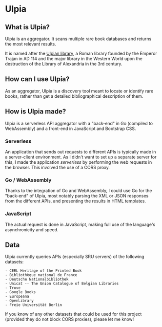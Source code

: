 # Ulpia

## What is Ulpia?

Ulpia is an aggregator. It scans multiple rare book databases and returns the most relevant results.

It is named after the [Ulpian library](https://en.wikipedia.org/wiki/Ulpian_Library), a Roman library founded by the Emperor Trajan in AD 114 and  the major library in the Western World upon the destruction of the Library of Alexandria in the 3rd century.

## How can I use Ulpia?

As an aggregator, Ulpia is a discovery tool meant to locate or identify rare books, rather than get a detailed bibliographical description of them.

## How is Ulpia made?

Ulpia is a serverless API aggregator with a "back-end" in Go (compiled to WebAssembly) and a front-end in JavaScript and Bootstrap CSS.

### Serverless

An application that sends out requests to different APIs is typically made in a server-client environment. As I didn't want to set up a separate server for this, I made the application *serverless* by performing the web requests in the browser. This involved the use of a CORS proxy.

### Go / WebAssembly

Thanks to the integration of Go and WebAssembly, I could use Go for the "back-end" of Ulpia, most notably parsing the XML or JSON responses from the different APIs, and presenting the results in HTML templates.

### JavaScript

The actual request is done in JavaScript, making full use of the language's asynchronicity and speed.

## Data

Ulpia currently queries APIs (especially SRU servers) of the following datasets:

    - CERL Heritage of the Printed Book
    - Bibliothèque national de France
    - Deutsche Nationalbibliothek
    - Unicat -- The Union Catalogue of Belgian Libraries
    - Trove
    - Google Books
    - Europeana
    - OpenLibrary
    - Freie Universität Berlin

If you know of any other datasets that could be used for this project (provided they do not block CORS proxies), please let me know!
